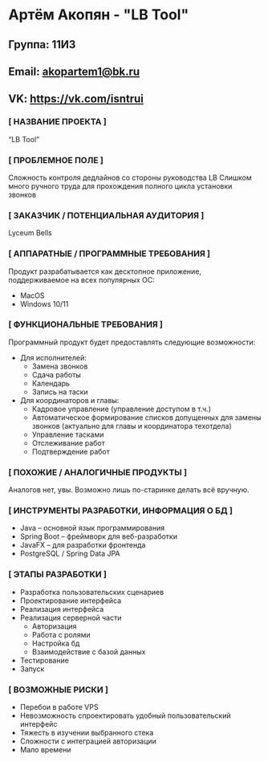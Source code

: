 # Артём Акопян - "LB Tool"

## Группа: 11И3

## Email: akopartem1@bk.ru

## VK: <https://vk.com/isntrui>

### [ НАЗВАНИЕ ПРОЕКТА ]

“LB Tool”

### [ ПРОБЛЕМНОЕ ПОЛЕ ]

Сложность контроля дедлайнов со стороны руководства LB
Слишком много ручного труда для прохождения полного цикла установки звонков

### [ ЗАКАЗЧИК / ПОТЕНЦИАЛЬНАЯ АУДИТОРИЯ ]

Lyceum Bells

### [ АППАРАТНЫЕ / ПРОГРАММНЫЕ ТРЕБОВАНИЯ ]

Продукт разрабатывается как десктопное приложение, поддерживаемое на всех популярных ОС:

* MacOS
* Windows 10/11

### [ ФУНКЦИОНАЛЬНЫЕ ТРЕБОВАНИЯ ]

Программный продукт будет предоставлять следующие возможности:

* Для исполнителей:
    * Замена звонков
    * Сдача работы
    * Календарь
    * Запись на таски
* Для координаторов и главы:
    * Кадровое управление (управление доступом в т.ч.)
    * Автоматическое формирование списков допущенных для замены звонков (актуально для главы и координатора техотдела)
    * Управление тасками
    * Отслеживание работ
    * Подтверждение работ

### [ ПОХОЖИЕ / АНАЛОГИЧНЫЕ ПРОДУКТЫ ]

Аналогов нет, увы. Возможно лишь по-старинке делать всё вручную.

### [ ИНСТРУМЕНТЫ РАЗРАБОТКИ, ИНФОРМАЦИЯ О БД ]

* Java – основной язык программирования
* Spring Boot – фреймворк для веб-разработки
* JavaFX – для разработки фронтенда
* PostgreSQL / Spring Data JPA

### [ ЭТАПЫ РАЗРАБОТКИ ]

* Разработка пользовательских сценариев
* Проектирование интерфейса
* Реализация интерфейса
* Реализация серверной части
    * Авторизация
    * Работа с ролями
    * Настройка бд
    * Взаимодействие с базой данных
* Тестирование
* Запуск

### [ ВОЗМОЖНЫЕ РИСКИ ]

* Перебои в работе VPS
* Невозможность спроектировать удобный пользовательский интерфейс
* Тяжесть в изучении выбранного стека
* Сложности с интеграцией авторизации
* Мало времени